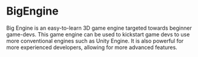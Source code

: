 # BigEngine
Big Engine is an easy-to-learn 3D game engine targeted towards beginner game-devs. This game engine can be used to kickstart game devs to use more conventional engines such as Unity Engine. It is also powerful for more experienced developers, allowing for more advanced features.

